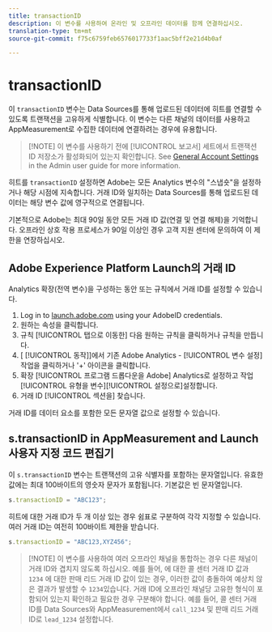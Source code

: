 ```yaml
---
title: transactionID
description: 이 변수를 사용하여 온라인 및 오프라인 데이터를 함께 연결하십시오.
translation-type: tm+mt
source-git-commit: f75c6759feb6576017733f1aac5bff2e21d4b0af

---
```



# transactionID

이 `transactionID` 변수는 Data Sources를 통해 업로드된 데이터에 히트를 연결할 수 있도록 트랜잭션을 고유하게 식별합니다. 이 변수는 다른 채널의 데이터를 사용하고 AppMeasurement로 수집한 데이터에 연결하려는 경우에 유용합니다.

> [!NOTE] 이 변수를 사용하기 전에 [!UICONTROL 보고서] 세트에서 트랜잭션 ID 저장소가 활성화되어 있는지 확인합니다. See [General Account Settings](/help/admin/admin/general-acct-settings-admin.md) in the Admin user guide for more information.

히트를 `transactionID` 설정하면 Adobe는 모든 Analytics 변수의 &quot;스냅숏&quot;을 설정하거나 해당 시점에 지속합니다. 거래 ID와 일치하는 Data Sources를 통해 업로드된 데이터는 해당 변수 값에 영구적으로 연결됩니다.

기본적으로 Adobe는 최대 90일 동안 모든 거래 ID 값(연결 및 연결 해제)을 기억합니다. 오프라인 상호 작용 프로세스가 90일 이상인 경우 고객 지원 센터에 문의하여 이 제한을 연장하십시오.

## Adobe Experience Platform Launch의 거래 ID

Analytics 확장(전역 변수)을 구성하는 동안 또는 규칙에서 거래 ID를 설정할 수 있습니다.

1. Log in to [launch.adobe.com](https://launch.adobe.com) using your AdobeID credentials.
2. 원하는 속성을 클릭합니다.
3. 규칙 [!UICONTROL 탭으로 이동한] 다음 원하는 규칙을 클릭하거나 규칙을 만듭니다.
4. [ [!UICONTROL 동작]]에서 기존 Adobe Analytics - [!UICONTROL 변수 설정] 작업을 클릭하거나 &#39;+&#39; 아이콘을 클릭합니다.
5. 확장 [!UICONTROL 프로그램 드롭다운을 Adobe] Analytics로 설정하고 작업 [!UICONTROL 유형을 변수][!UICONTROL 설정으로]설정합니다.
6. 거래 ID [!UICONTROL 섹션을] 찾습니다.

거래 ID를 데이터 요소를 포함한 모든 문자열 값으로 설정할 수 있습니다.

## s.transactionID in AppMeasurement and Launch 사용자 지정 코드 편집기

이 `s.transactionID` 변수는 트랜잭션의 고유 식별자를 포함하는 문자열입니다. 유효한 값에는 최대 100바이트의 영숫자 문자가 포함됩니다. 기본값은 빈 문자열입니다.

```js
s.transactionID = "ABC123";
```

히트에 대한 거래 ID가 두 개 이상 있는 경우 쉼표로 구분하여 각각 지정할 수 있습니다. 여러 거래 ID는 여전히 100바이트 제한을 받습니다.

```js
s.transactionID = "ABC123,XYZ456";
```

> [!NOTE] 이 변수를 사용하여 여러 오프라인 채널을 통합하는 경우 다른 채널이 거래 ID와 겹치지 않도록 하십시오. 예를 들어, 에 대한 콜 센터 거래 ID 값과 `1234` 에 대한 판매 리드 거래 ID 값이 있는 경우, 이러한 값이 충돌하여 예상치 않은 결과가 발생할 수 `1234`있습니다. 거래 ID에 오프라인 채널당 고유한 형식이 포함되어 있는지 확인하고 필요한 경우 구분해야 합니다. 예를 들어, 콜 센터 거래 ID를 Data Sources와 AppMeasurement에서 `call_1234` 및 판매 리드 거래 ID로 `lead_1234` 설정합니다.
